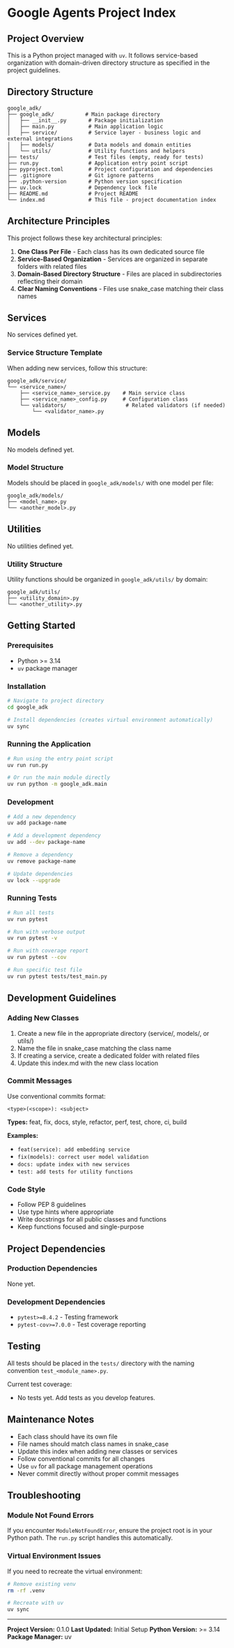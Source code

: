 # Google Agents Project Index

## Project Overview

This is a Python project managed with `uv`. It follows service-based organization with domain-driven directory structure as specified in the project guidelines.

## Directory Structure

```
google_adk/
├── google_adk/          # Main package directory
│   ├── __init__.py       # Package initialization
│   ├── main.py           # Main application logic
│   ├── service/          # Service layer - business logic and external integrations
│   ├── models/           # Data models and domain entities
│   └── utils/            # Utility functions and helpers
├── tests/                # Test files (empty, ready for tests)
├── run.py                # Application entry point script
├── pyproject.toml        # Project configuration and dependencies
├── .gitignore            # Git ignore patterns
├── .python-version       # Python version specification
├── uv.lock               # Dependency lock file
├── README.md             # Project README
└── index.md              # This file - project documentation index
```

## Architecture Principles

This project follows these key architectural principles:

1. **One Class Per File** - Each class has its own dedicated source file
2. **Service-Based Organization** - Services are organized in separate folders with related files
3. **Domain-Based Directory Structure** - Files are placed in subdirectories reflecting their domain
4. **Clear Naming Conventions** - Files use snake_case matching their class names

## Services

No services defined yet.

### Service Structure Template

When adding new services, follow this structure:

```
google_adk/service/
└── <service_name>/
    ├── <service_name>_service.py    # Main service class
    ├── <service_name>_config.py     # Configuration class
    └── validators/                   # Related validators (if needed)
        └── <validator_name>.py
```

## Models

No models defined yet.

### Model Structure

Models should be placed in `google_adk/models/` with one model per file:

```
google_adk/models/
├── <model_name>.py
└── <another_model>.py
```

## Utilities

No utilities defined yet.

### Utility Structure

Utility functions should be organized in `google_adk/utils/` by domain:

```
google_adk/utils/
├── <utility_domain>.py
└── <another_utility>.py
```

## Getting Started

### Prerequisites

- Python >= 3.14
- `uv` package manager

### Installation

```bash
# Navigate to project directory
cd google_adk

# Install dependencies (creates virtual environment automatically)
uv sync
```

### Running the Application

```bash
# Run using the entry point script
uv run run.py

# Or run the main module directly
uv run python -m google_adk.main
```

### Development

```bash
# Add a new dependency
uv add package-name

# Add a development dependency
uv add --dev package-name

# Remove a dependency
uv remove package-name

# Update dependencies
uv lock --upgrade
```

### Running Tests

```bash
# Run all tests
uv run pytest

# Run with verbose output
uv run pytest -v

# Run with coverage report
uv run pytest --cov

# Run specific test file
uv run pytest tests/test_main.py
```

## Development Guidelines

### Adding New Classes

1. Create a new file in the appropriate directory (service/, models/, or utils/)
2. Name the file in snake_case matching the class name
3. If creating a service, create a dedicated folder with related files
4. Update this index.md with the new class location

### Commit Messages

Use conventional commits format:

```
<type>(<scope>): <subject>
```

**Types:** feat, fix, docs, style, refactor, perf, test, chore, ci, build

**Examples:**
- `feat(service): add embedding service`
- `fix(models): correct user model validation`
- `docs: update index with new services`
- `test: add tests for utility functions`

### Code Style

- Follow PEP 8 guidelines
- Use type hints where appropriate
- Write docstrings for all public classes and functions
- Keep functions focused and single-purpose

## Project Dependencies

### Production Dependencies

None yet.

### Development Dependencies

- `pytest>=8.4.2` - Testing framework
- `pytest-cov>=7.0.0` - Test coverage reporting

## Testing

All tests should be placed in the `tests/` directory with the naming convention `test_<module_name>.py`.

Current test coverage:
- No tests yet. Add tests as you develop features.

## Maintenance Notes

- Each class should have its own file
- File names should match class names in snake_case
- Update this index when adding new classes or services
- Follow conventional commits for all changes
- Use `uv` for all package management operations
- Never commit directly without proper commit messages

## Troubleshooting

### Module Not Found Errors

If you encounter `ModuleNotFoundError`, ensure the project root is in your Python path. The `run.py` script handles this automatically.

### Virtual Environment Issues

If you need to recreate the virtual environment:

```bash
# Remove existing venv
rm -rf .venv

# Recreate with uv
uv sync
```

---

**Project Version:** 0.1.0
**Last Updated:** Initial Setup
**Python Version:** >= 3.14
**Package Manager:** uv
